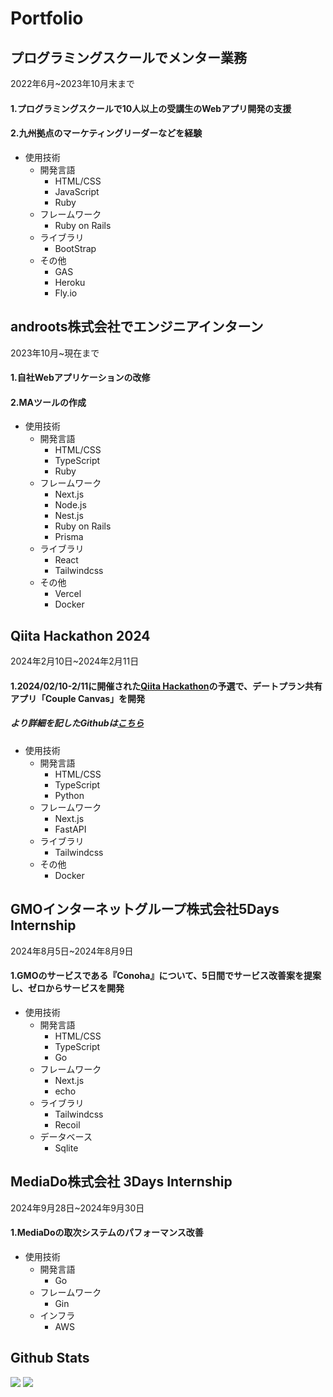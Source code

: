 # Portfolio  

## プログラミングスクールでメンター業務
2022年6月~2023年10月末まで　<br>
#### 1.プログラミングスクールで10人以上の受講生のWebアプリ開発の支援
#### 2.九州拠点のマーケティングリーダーなどを経験

  
  - 使用技術
    - 開発言語
      - HTML/CSS
      - JavaScript
      - Ruby
    - フレームワーク
      - Ruby on Rails
    - ライブラリ
      - BootStrap
    - その他
      - GAS
      - Heroku
      - Fly.io
  
## androots株式会社でエンジニアインターン
2023年10月~現在まで<br>
#### 1.自社Webアプリケーションの改修
#### 2.MAツールの作成

  
  - 使用技術
    - 開発言語  
      - HTML/CSS
      - TypeScript
      - Ruby
    - フレームワーク
      - Next.js
      - Node.js
      - Nest.js
      - Ruby on Rails
      - Prisma
    - ライブラリ
      - React
      - Tailwindcss
    - その他
      - Vercel
      - Docker    

## Qiita Hackathon 2024
2024年2月10日~2024年2月11日<br>
#### 1.2024/02/10-2/11に開催された[Qiita Hackathon](https://qiita.com/official-campaigns/hackathon/2024-first)の予選で、デートプラン共有アプリ「Couple Canvas」を開発<br>
##### より詳細を記したGithubは[こちら](https://github.com/orgs/strongest-community/repositories)
 
 - 使用技術
    - 開発言語
      - HTML/CSS
      - TypeScript
      - Python
    - フレームワーク
      - Next.js
      - FastAPI
    - ライブラリ
      - Tailwindcss
    - その他
      - Docker  
  
## GMOインターネットグループ株式会社5Days Internship
2024年8月5日~2024年8月9日<br>
#### 1.GMOのサービスである『Conoha』について、5日間でサービス改善案を提案し、ゼロからサービスを開発<br>
  - 使用技術
      - 開発言語
        - HTML/CSS
        - TypeScript
        - Go
      - フレームワーク
        - Next.js
        - echo
      - ライブラリ
        - Tailwindcss
        - Recoil
      - データベース
        - Sqlite     

## MediaDo株式会社 3Days Internship
2024年9月28日~2024年9月30日<br>
#### 1.MediaDoの取次システムのパフォーマンス改善<br>
 - 使用技術
      - 開発言語
        - Go
      - フレームワーク
        - Gin
      - インフラ
        - AWS       

  
## Github Stats
<img src="https://github-readme-stats.vercel.app/api?username=RintaroNasu&show_icons=true">
<img src="https://github-readme-stats.vercel.app/api/top-langs/?username=RintaroNasu&layout=compact">
